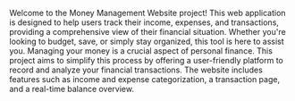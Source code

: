 Welcome to the Money Management Website project! This web application is designed to help users track their income, expenses, and transactions, providing a comprehensive view of their financial situation. Whether you're looking to budget, save, or simply stay organized, this tool is here to assist you.
Managing your money is a crucial aspect of personal finance. This project aims to simplify this process by offering a user-friendly platform to record and analyze your financial transactions. The website includes features such as income and expense categorization, a transaction page, and a real-time balance overview.
